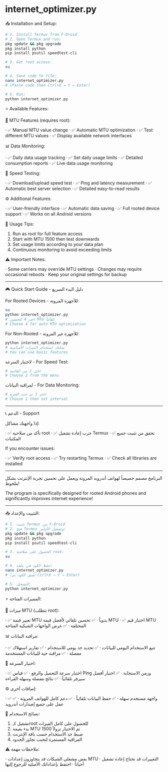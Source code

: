 # internet_optimizer.py

📥 Installation and Setup:

```bash
# 1. Install Termux from F-Droid
# 2. Open Termux and run:
pkg update && pkg upgrade
pkg install python
pip install psutil speedtest-cli

# 3. Get root access:
su

# 4. Save code to file:
nano internet_optimizer.py
# (Paste code then Ctrl+X → Y → Enter)

# 5. Run:
python internet_optimizer.py
```

⭐ Available Features:

🔧 MTU Features (requires root):

· ✅ Manual MTU value change
· ✅ Automatic MTU optimization
· ✅ Test different MTU values
· ✅ Display available network interfaces

📊 Data Monitoring:

· ✅ Daily data usage tracking
· ✅ Set daily usage limits
· ✅ Detailed consumption reports
· ✅ Live data usage monitoring

🚀 Speed Testing:

· ✅ Download/upload speed test
· ✅ Ping and latency measurement
· ✅ Automatic best server selection
· ✅ Detailed easy-to-read results

⚙️ Additional Features:

· ✅ User-friendly interface
· ✅ Automatic data saving
· ✅ Full rooted device support
· ✅ Works on all Android versions

🎯 Usage Tips:

1. Run as root for full feature access
2. Start with MTU 1500 then test downwards
3. Set usage limits according to your data plan
4. Continuous monitoring to avoid exceeding limits

⚠️ Important Notes:

· Some carriers may override MTU settings
· Changes may require occasional reboots
· Keep your original settings for backup

---

🎮 Quick Start Guide - دليل البدء السريع

For Rooted Devices - للأجهزة المروتة:

```bash
su
python internet_optimizer.py
# اختر 4 لتحسين MTU تلقائياً
# Choose 4 for auto MTU optimization
```

For Non-Rooted - للأجهزة غير المروتة:

```bash
python internet_optimizer.py
# يمكنك استخدام الميزات الأساسية
# You can use basic features
```

لاختبار السرعة - For Speed Test:

```bash
# اختر 2 من القائمة
# Choose 2 from the menu
```

لمراقبة البيانات - For Data Monitoring:

```bash
# اختر 1 ثم حدد الفترة
# Choose 1 then set interval
```

---

📞 الدعم - Support

إذا واجهتك مشاكل:

· ✅ تأكد من صلاحية root
· ✅ جرب إعادة تشغيل Termux
· ✅ تحقق من تثبيت جميع المكتبات

If you encounter issues:

· ✅ Verify root access
· ✅ Try restarting Termux
· ✅ Check all libraries are installed

---

البرنامج مصمم خصيصاً لهواتف أندرويد المروتة ويعمل على تحسين تجربة الإنترنت بشكل ملحوظ!

The program is specifically designed for rooted Android phones and significantly improves internet experience!

____________________

📥 التثبيت والإعداد:

```bash
# 1. تثبيت Termux من F-Droid
# 2. فتح Termux وتشغيل الأوامر:
pkg update && pkg upgrade
pkg install python
pip install psutil speedtest-cli

# 3. الحصول على صلاحية root:
su

# 4. حفظ الكود في ملف:
nano internet_optimizer.py
# (لصق الكود ثم Ctrl+X → Y → Enter)

# 5. التشغيل:
python internet_optimizer.py
```

⭐ المميزات المتاحة:

🔧 ميزات MTU (تتطلب root):

· ✅ تغيير قيمة MTU يدوياً
· ✅ تحسين تلقائي لأفضل قيمة MTU
· ✅ اختبار قيم MTU المختلفة
· ✅ عرض الواجهات الشبكية المتاحة

📊 مراقبة البيانات:

· ✅ تتبع الاستخدام اليومي للبيانات
· ✅ تحديد حد يومي للاستخدام
· ✅ تقارير استهلاك مفصلة
· ✅ مراقبة حية للبيانات المستخدمة

🚀 اختبار السرعة:

· ✅ اختبار سرعة التحميل والرفع
· ✅ قياس Ping وزمن الاستجابة
· ✅ اختيار أفضل سيرفر تلقائياً
· ✅ نتائج مفصلة وسهلة القراءة

⚙️ إضافات أخرى:

· ✅ واجهة مستخدم سهلة
· ✅ حفظ البيانات تلقائياً
· ✅ دعم كامل للهواتف المروتة
· ✅ عمل على جميع إصدارات أندرويد

🎯 نصائح الاستخدام:

1. تشغيل كـroot للحصول على كامل الميزات
2. بدء بقيمة MTU 1500 ثم الاختبار نزولاً
3. ضبط حد الاستخدام حسب باقة الإنترنت
4. المراقبة المستمرة لتجنب تجاوز الحدود

⚠️ ملاحظات مهمة:

· بعض مشغلي الشبكات قد يتجاوزون إعدادات MTU
· التغييرات قد تحتاج إعادة تشغيل أحياناً
· احتفظ بإعداداتك الأصلية للرجوع إليها
